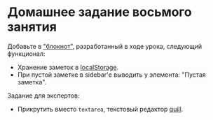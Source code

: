 # Домашнее задание восьмого занятия

Добавьте в ["блокнот"](./pract/lesson08-practice-master/Readme.md), разработанный в ходе урока, следующий функционал:

- Хранение заметок в [localStorage](https://developer.mozilla.org/ru/docs/Web/API/Window/localStorage).
- При пустой заметке в sidebar'е выводить у элемента: "Пустая заметка".

Задание для экспертов:

- Прикрутить вместо `textarea`, текстовый редактор [quill](https://quilljs.com/).
